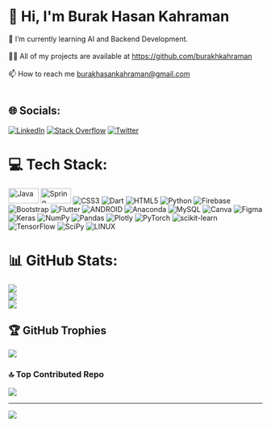 # 💫 Hi, I'm Burak Hasan Kahraman
🌱 I’m currently learning AI and Backend Development.<br><br>👨‍💻 All of my projects are available at https://github.com/burakhkahraman<br><br>📫 How to reach me burakhasankahraman@gmail.com<br><br>


## 🌐 Socials:
[![LinkedIn](https://img.shields.io/badge/LinkedIn-%230077B5.svg?logo=linkedin&logoColor=white)](https://linkedin.com/in/https://www.linkedin.com/in/burakahraman/) [![Stack Overflow](https://img.shields.io/badge/-Stackoverflow-FE7A16?logo=stack-overflow&logoColor=white)](https://stackoverflow.com/users/19442498) [![Twitter](https://img.shields.io/badge/Twitter-%231DA1F2.svg?logo=Twitter&logoColor=white)](https://twitter.com/https://twitter.com/burakhkahraman) 

# 💻 Tech Stack:
<a href="https://www.java.com/" title="Java"><img src="https://github.com/get-icon/geticon/raw/master/icons/java.svg" alt="Java" width="60px" height="30px"></a> 
<a href="https://spring.io/" title="Spring"><img src="https://github.com/get-icon/geticon/raw/master/icons/spring.svg" alt="Spring" width="60px" height="30px"></a>
![CSS3](https://img.shields.io/badge/css3-%231572B6.svg?style=for-the-badge&logo=css3&logoColor=white) ![Dart](https://img.shields.io/badge/dart-%230175C2.svg?style=for-the-badge&logo=dart&logoColor=white) ![HTML5](https://img.shields.io/badge/html5-%23E34F26.svg?style=for-the-badge&logo=html5&logoColor=white) ![Python](https://img.shields.io/badge/python-3670A0?style=for-the-badge&logo=python&logoColor=ffdd54) ![Firebase](https://img.shields.io/badge/firebase-%23039BE5.svg?style=for-the-badge&logo=firebase) ![Bootstrap](https://img.shields.io/badge/bootstrap-%23563D7C.svg?style=for-the-badge&logo=bootstrap&logoColor=white)  ![Flutter](https://img.shields.io/badge/Flutter-%2302569B.svg?style=for-the-badge&logo=Flutter&logoColor=white)  ![ANDROID](https://img.shields.io/badge/android-%2320232a.svg?style=for-the-badge&logo=android&logoColor=%a4c639) ![Anaconda](https://img.shields.io/badge/Anaconda-%2344A833.svg?style=for-the-badge&logo=anaconda&logoColor=white) ![MySQL](https://img.shields.io/badge/mysql-%2300f.svg?style=for-the-badge&logo=mysql&logoColor=white)  ![Canva](https://img.shields.io/badge/Canva-%2300C4CC.svg?style=for-the-badge&logo=Canva&logoColor=white) 	![Figma](https://img.shields.io/badge/figma-%23F24E1E.svg?style=for-the-badge&logo=figma&logoColor=white) ![Keras](https://img.shields.io/badge/Keras-%23D00000.svg?style=for-the-badge&logo=Keras&logoColor=white) ![NumPy](https://img.shields.io/badge/numpy-%23013243.svg?style=for-the-badge&logo=numpy&logoColor=white) ![Pandas](https://img.shields.io/badge/pandas-%23150458.svg?style=for-the-badge&logo=pandas&logoColor=white) ![Plotly](https://img.shields.io/badge/Plotly-%233F4F75.svg?style=for-the-badge&logo=plotly&logoColor=white) ![PyTorch](https://img.shields.io/badge/PyTorch-%23EE4C2C.svg?style=for-the-badge&logo=PyTorch&logoColor=white) ![scikit-learn](https://img.shields.io/badge/scikit--learn-%23F7931E.svg?style=for-the-badge&logo=scikit-learn&logoColor=white) ![TensorFlow](https://img.shields.io/badge/TensorFlow-%23FF6F00.svg?style=for-the-badge&logo=TensorFlow&logoColor=white) ![SciPy](https://img.shields.io/badge/SciPy-%230C55A5.svg?style=for-the-badge&logo=scipy&logoColor=%white) ![LINUX](https://img.shields.io/badge/Linux-FCC624?style=for-the-badge&logo=linux&logoColor=black)
# 📊 GitHub Stats:
![](https://github-readme-stats.vercel.app/api?username=burakhkahraman&theme=monokai&hide_border=false&include_all_commits=true&count_private=true)<br/>
![](https://github-readme-streak-stats.herokuapp.com/?user=burakhkahraman&theme=monokai&hide_border=false)<br/>
![](https://github-readme-stats.vercel.app/api/top-langs/?username=burakhkahraman&theme=monokai&hide_border=false&include_all_commits=true&count_private=true&layout=compact)

## 🏆 GitHub Trophies
![](https://github-profile-trophy.vercel.app/?username=burakhkahraman&theme=monokai&no-frame=false&no-bg=false&margin-w=4)


### 🔝 Top Contributed Repo
![](https://github-contributor-stats.vercel.app/api?username=burakhkahraman&limit=5&theme=dark&combine_all_yearly_contributions=true)

---
[![](https://visitcount.itsvg.in/api?id=burakhkahraman&icon=2&color=12)](https://visitcount.itsvg.in)

<!-- Proudly created with GPRM ( https://gprm.itsvg.in ) -->
